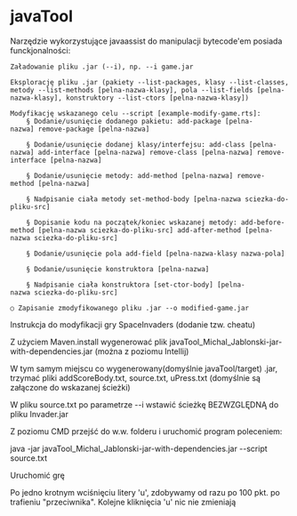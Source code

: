 # javaTool
  Narzędzie wykorzystujące javaassist do manipulacji bytecode'em posiada funckjonalności:
  
	Załadowanie pliku .jar (--i), np. --i game.jar
	
	Eksplorację pliku .jar (pakiety --list-packages, klasy --list-classes, metody --list-methods [pelna-nazwa-klasy], pola --list-fields [pelna-nazwa-klasy], konstruktory --list-ctors [pelna-nazwa-klasy])
	
	Modyfikację wskazanego celu --script [example-modify-game.rts]:
		§ Dodanie/usunięcie dodanego pakietu: add-package [pelna-nazwa] remove-package [pelna-nazwa]
		
		§ Dodanie/usunięcie dodanej klasy/interfejsu: add-class [pelna-nazwa] add-interface [pelna-nazwa] remove-class [pelna-nazwa] remove-interface [pelna-nazwa]
		
		§ Dodanie/usunięcie metody: add-method [pelna-nazwa] remove-method [pelna-nazwa]
		
		§ Nadpisanie ciała metody set-method-body [pelna-nazwa sciezka-do-pliku-src]
		
		§ Dopisanie kodu na początek/koniec wskazanej metody: add-before-method [pelna-nazwa sciezka-do-pliku-src] add-after-method [pelna-nazwa sciezka-do-pliku-src]
		
		§ Dodanie/usunięcie pola add-field [pelna-nazwa-klasy nazwa-pola]
		
		§ Dodanie/usunięcie konstruktora [pelna-nazwa]
		
		§ Nadpisanie ciała konstruktora [set-ctor-body] [pelna-nazwa sciezka-do-pliku-src]
		
	○ Zapisanie zmodyfikowanego pliku .jar --o modified-game.jar
	

Instrukcja do modyfikacji gry SpaceInvaders (dodanie tzw. cheatu)

Z użyciem Maven.install wygenerować plik javaTool_Michal_Jablonski-jar-with-dependencies.jar (można z poziomu Intellij)

W tym samym miejscu co wygenerowany(domyślnie javaTool/target) .jar, trzymać pliki addScoreBody.txt, source.txt, uPress.txt (domyślnie są załączone do wskazanej ścieżki)

W pliku source.txt po parametrze --i wstawić ścieżkę BEZWZGLĘDNĄ do pliku Invader.jar

Z poziomu CMD przejść do w.w. folderu i uruchomić program poleceniem:

java -jar javaTool_Michal_Jablonski-jar-with-dependencies.jar --script source.txt

Uruchomić grę

Po jedno krotnym wciśnięciu litery 'u', zdobywamy od razu po 100 pkt. po trafieniu "przeciwnika". Kolejne kliknięcia 'u' nic nie zmieniają
